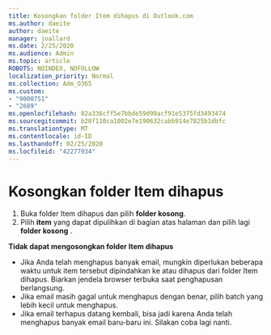 ```yaml
---
title: Kosongkan folder Item dihapus di Outlook.com
ms.author: daeite
author: daeite
manager: joallard
ms.date: 2/25/2020
ms.audience: Admin
ms.topic: article
ROBOTS: NOINDEX, NOFOLLOW
localization_priority: Normal
ms.collection: Adm_O365
ms.custom:
- "9000751"
- "2689"
ms.openlocfilehash: 82a336cff5e7bbde59d99acf91e5375fd3493474
ms.sourcegitcommit: b20f110ca1002e7e190632cabb914e7825b1dbfc
ms.translationtype: MT
ms.contentlocale: id-ID
ms.lasthandoff: 02/25/2020
ms.locfileid: "42277934"
---
```

# <a name="empty-the-deleted-items-folder"></a>Kosongkan folder Item dihapus

1. Buka folder Item dihapus dan pilih **folder kosong**.
2. Pilih **item** yang dapat dipulihkan di bagian atas halaman dan pilih lagi **folder kosong** .

**Tidak dapat mengosongkan folder Item dihapus**

- Jika Anda telah menghapus banyak email, mungkin diperlukan beberapa waktu untuk item tersebut dipindahkan ke atau dihapus dari folder Item dihapus. Biarkan jendela browser terbuka saat penghapusan berlangsung.
- Jika email masih gagal untuk menghapus dengan benar, pilih batch yang lebih kecil untuk menghapus.
- Jika email terhapus datang kembali, bisa jadi karena Anda telah menghapus banyak email baru-baru ini. Silakan coba lagi nanti.